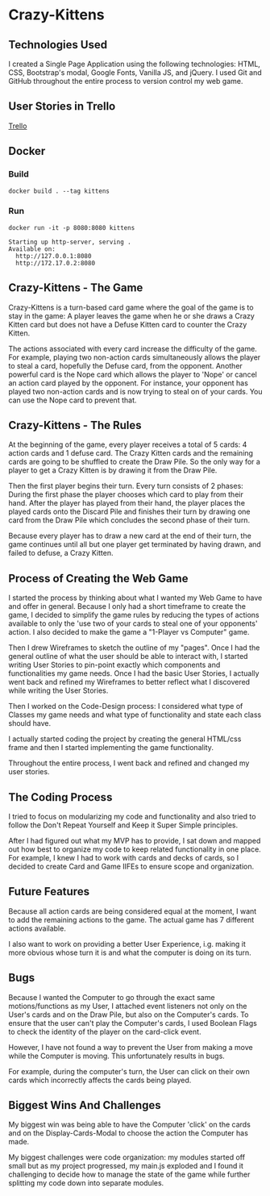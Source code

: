# Crazy-Kittens

## Technologies Used

I created a Single Page Application using the following technologies: HTML, CSS,
Bootstrap's modal, Google Fonts, Vanilla JS, and jQuery. I used Git and GitHub
throughout the entire process to version control my web game.

## User Stories in Trello
[Trello](https://trello.com/b/TVMcydaw/crazy-kittens)

## Docker 

### Build
```
docker build . --tag kittens
```

### Run
```
docker run -it -p 8080:8080 kittens
```
```
Starting up http-server, serving .
Available on:
  http://127.0.0.1:8080
  http://172.17.0.2:8080
```

## Crazy-Kittens - The Game

Crazy-Kittens is a turn-based card game where the goal of the game is to stay in
the game: A player leaves the game when he or she draws a Crazy Kitten card but
does not have a Defuse Kitten card to counter the Crazy Kitten.

The actions associated with every card increase the difficulty of the game. For
example, playing two non-action cards simultaneously allows the player to steal
a card, hopefully the Defuse card, from the opponent. Another powerful card is
the Nope card which allows the player to 'Nope' or cancel an action card played
by the opponent. For instance, your opponent has played two non-action cards and
is now trying to steal on of your cards. You can use the Nope card to prevent
that.

## Crazy-Kittens - The Rules

At the beginning of the game, every player receives a total of 5 cards: 4 action
cards and 1 defuse card. The Crazy Kitten cards and the remaining cards are
going to be shuffled to create the Draw Pile. So the only way for a player to
get a Crazy Kitten is by drawing it from the Draw Pile.

Then the first player begins their turn. Every turn consists of 2 phases:
During the first phase the player chooses which card to play from their hand.
After the player has played from their hand, the player places the played cards
onto the Discard Pile and finishes their turn by drawing one card from the Draw
Pile which concludes the second phase of their turn.

Because every player has to draw a new card at the end of their turn, the game
continues until all but one player get terminated by having drawn, and failed to
defuse, a Crazy Kitten.

## Process of Creating the Web Game

I started the process by thinking about what I wanted my Web Game to have and
offer in general. Because I only had a short timeframe to create the game, I
decided to simplify the game rules by reducing the types of actions available
to only the 'use two of your cards to steal one of your opponents'
action. I also decided to make the game a "1-Player vs Computer" game.

Then I drew Wireframes to sketch the outline of my "pages".
Once I had the general outline of what the user should be able to interact with,
I started writing User Stories to pin-point exactly which components and
functionalities my game needs. Once I had the basic User Stories, I actually
went back and refined my Wireframes to better reflect what I discovered while
writing the User Stories.

Then I worked on the Code-Design process: I considered what type of Classes my
game needs and what type of functionality and state each class should have.

I actually started coding the project by creating the general HTML/css frame and
then I started implementing the game functionality.

Throughout the entire process, I went back and refined and changed my user stories.


## The Coding Process

I tried to focus on modularizing my code and functionality and also tried to
follow the Don't Repeat Yourself and Keep it Super Simple principles.

After I had figured out what my MVP has to provide, I sat down and mapped out
how best to organize my code to keep related functionality in one place. For
example, I knew I had to work with cards and decks of cards, so I decided to
create Card and Game IIFEs to ensure scope and organization.

## Future Features

Because all action cards are being considered equal at the moment, I want to add
the remaining actions to the game. The actual game has 7 different actions
available.

I also want to work on providing a better User Experience, i.g. making it more
obvious whose turn it is and what the computer is doing on its turn.

## Bugs

Because I wanted the Computer to go through the exact same motions/functions as
my User, I attached event listeners not only on the User's cards and on the
Draw Pile, but also on the Computer's cards. To ensure that the user can't play
the Computer's cards, I used Boolean Flags to check the identity of the player
on the card-click event.

However, I have not found a way to prevent the User from making a move while the
Computer is moving. This unfortunately results in bugs.

For example, during the computer's turn, the User can click on their own cards
which incorrectly affects the cards being played.


## Biggest Wins And Challenges

My biggest win was being able to have the Computer 'click' on the cards and on
the Display-Cards-Modal to choose the action the Computer has made.

My biggest challenges were code organization: my modules started off small but
as my project progressed, my main.js exploded and I found it challenging to
decide how to manage the state of the game while further splitting my code down
into separate modules.
